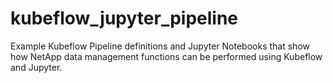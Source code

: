 # kubeflow_jupyter_pipeline
Example Kubeflow Pipeline definitions and Jupyter Notebooks that show how NetApp data management functions can be performed using Kubeflow and Jupyter.
